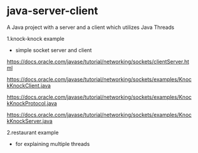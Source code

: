# java-server-client
A Java project with a server and a client which utilizes Java Threads

1.knock-knock example

* simple socket server and client

https://docs.oracle.com/javase/tutorial/networking/sockets/clientServer.html

https://docs.oracle.com/javase/tutorial/networking/sockets/examples/KnockKnockClient.java

https://docs.oracle.com/javase/tutorial/networking/sockets/examples/KnockKnockProtocol.java

https://docs.oracle.com/javase/tutorial/networking/sockets/examples/KnockKnockServer.java

2.restaurant example

* for explaining multiple threads